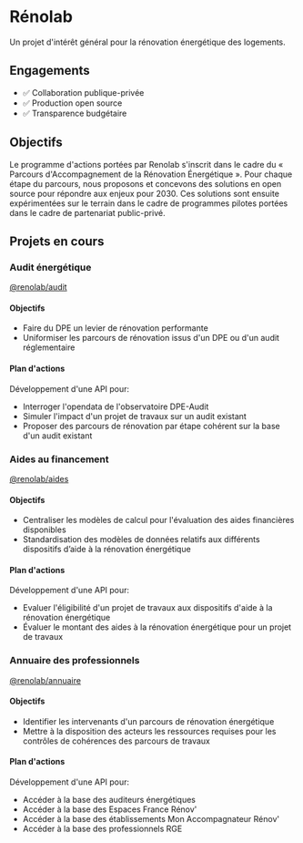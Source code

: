 # Rénolab

Un projet d'intérêt général pour la rénovation énergétique des logements. 

## Engagements

- ✅ Collaboration publique-privée
- ✅ Production open source
- ✅ Transparence budgétaire

## Objectifs

Le programme d'actions portées par Renolab s'inscrit dans le cadre du « Parcours d'Accompagnement de la Rénovation Énergétique ». Pour chaque étape du parcours, nous proposons et concevons des solutions en open source pour répondre aux enjeux pour 2030. Ces solutions sont ensuite expérimentées sur le terrain dans le cadre de programmes pilotes portées dans le cadre de partenariat public-privé.

## Projets en cours

### Audit énergétique

[@renolab/audit](https://github.com/renolab/audit)

#### Objectifs

- Faire du DPE un levier de rénovation performante
- Uniformiser les parcours de rénovation issus d'un DPE ou d'un audit réglementaire

#### Plan d'actions

Développement d'une API pour:

- Interroger l'opendata de l'observatoire DPE-Audit
- Simuler l'impact d'un projet de travaux sur un audit existant
- Proposer des parcours de rénovation par étape cohérent sur la base d'un audit existant

### Aides au financement

[@renolab/aides](https://github.com/renolab/aides)

#### Objectifs

- Centraliser les modèles de calcul pour l'évaluation des aides financières disponibles
- Standardisation des modèles de données relatifs aux différents dispositifs d’aide à la rénovation énergétique 

#### Plan d'actions

Développement d'une API pour:

- Evaluer l'éligibilité d'un projet de travaux aux dispositifs d'aide à la rénovation énergétique
- Évaluer le montant des aides à la rénovation énergétique pour un projet de travaux

### Annuaire des professionnels

[@renolab/annuaire](https://github.com/renolab/annuaire)

#### Objectifs

- Identifier les intervenants d'un parcours de rénovation énergétique
- Mettre à la disposition des acteurs les ressources requises pour les contrôles de cohérences des parcours de travaux

#### Plan d'actions

Développement d'une API pour:

- Accéder à la base des auditeurs énergétiques
- Accéder à la base des Espaces France Rénov'
- Accéder à la base des établissements Mon Accompagnateur Rénov'
- Accéder à la base des professionnels RGE
